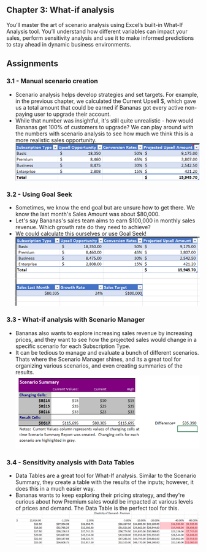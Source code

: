 ## Chapter 3: What-if analysis
You’ll master the art of scenario analysis using Excel’s built-in What-If Analysis tool. You’ll understand how different variables can impact your sales, perform sensitivity analysis and use it to make informed predictions to stay ahead in dynamic business environments.

## Assignments
### 3.1 - Manual scenario creation
- Scenario analysis helps develop strategies and set targets. For example, in the previous chapter, we calculated the Current Upsell $, which gave us a total amount that could be earned if Bananas got every active non-paying user to upgrade their account.
- While that number was insightful, it's still quite unrealistic - how would Bananas get 100% of customers to upgrade? We can play around with the numbers with scenario analysis to see how much we think this is a more realistic sales opportunity.
![Formatting Example](https://github.com/haileyrthomas01/datacamp-excel-fundamentals/blob/main/data-analysis-in-excel/screenshots/Screenshot%202025-04-07%20163022.png)

### 3.2 - Using Goal Seek
- Sometimes, we know the end goal but are unsure how to get there. We know the last month's Sales Amount was about $80,000.
- Let's say Bananas's sales team aims to earn $100,000 in monthly sales revenue. Which growth rate do they need to achieve?
- We could calculate this ourselves or use Goal Seek!
![Formatting Example](https://github.com/haileyrthomas01/datacamp-excel-fundamentals/blob/main/data-analysis-in-excel/screenshots/Screenshot%202025-04-07%20161142.png)

### 3.3 - What-if analysis with Scenario Manager
- Bananas also wants to explore increasing sales revenue by increasing prices, and they want to see how the projected sales would change in a specific scenario for each Subscription Type.
- It can be tedious to manage and evaluate a bunch of different scenarios. Thats where the Scenario Manager shines, and its a great tool for organizing various scenarios, and even creating summaries of the results.
![Formatting Example](https://github.com/haileyrthomas01/datacamp-excel-fundamentals/blob/main/data-analysis-in-excel/screenshots/Screenshot%202025-04-07%20161254.png)

### 3.4 - Sensitivity analysis with Data Tables
- Data Tables are a great tool for What-If analysis. Similar to the Scenario Summary, they create a table with the results of the inputs; however, it does this in a much easier way.
- Bananas wants to keep exploring their pricing strategy, and they're curious about how Premium sales would be impacted at various levels of prices and demand. The Data Table is the perfect tool for this.
![Formatting Example](https://github.com/haileyrthomas01/datacamp-excel-fundamentals/blob/main/data-analysis-in-excel/screenshots/Screenshot%202025-04-07%20161306.png)
